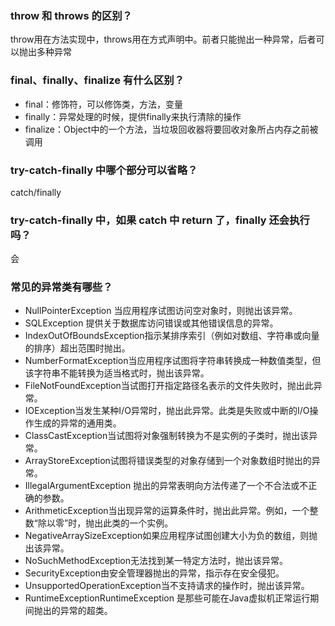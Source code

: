 ### throw 和 throws 的区别？
throw用在方法实现中，throws用在方式声明中。前者只能抛出一种异常，后者可以抛出多种异常

### final、finally、finalize 有什么区别？
- final：修饰符，可以修饰类，方法，变量
- finally：异常处理的时候，提供finally来执行清除的操作
- finalize：Object中的一个方法，当垃圾回收器将要回收对象所占内存之前被调用

### try-catch-finally 中哪个部分可以省略？
catch/finally

### try-catch-finally 中，如果 catch 中 return 了，finally 还会执行吗？
会

### 常见的异常类有哪些？
- NullPointerException 当应用程序试图访问空对象时，则抛出该异常。
- SQLException 提供关于数据库访问错误或其他错误信息的异常。
- IndexOutOfBoundsException指示某排序索引（例如对数组、字符串或向量的排序）超出范围时抛出。 
- NumberFormatException当应用程序试图将字符串转换成一种数值类型，但该字符串不能转换为适当格式时，抛出该异常。
- FileNotFoundException当试图打开指定路径名表示的文件失败时，抛出此异常。
- IOException当发生某种I/O异常时，抛出此异常。此类是失败或中断的I/O操作生成的异常的通用类。
- ClassCastException当试图将对象强制转换为不是实例的子类时，抛出该异常。
- ArrayStoreException试图将错误类型的对象存储到一个对象数组时抛出的异常。
- IllegalArgumentException 抛出的异常表明向方法传递了一个不合法或不正确的参数。
- ArithmeticException当出现异常的运算条件时，抛出此异常。例如，一个整数“除以零”时，抛出此类的一个实例。 
- NegativeArraySizeException如果应用程序试图创建大小为负的数组，则抛出该异常。
- NoSuchMethodException无法找到某一特定方法时，抛出该异常。
- SecurityException由安全管理器抛出的异常，指示存在安全侵犯。
- UnsupportedOperationException当不支持请求的操作时，抛出该异常。
- RuntimeExceptionRuntimeException 是那些可能在Java虚拟机正常运行期间抛出的异常的超类。

